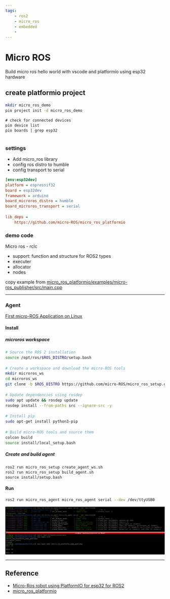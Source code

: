 ```yaml
---
tags:
    - ros2
    - micro_ros
    - embedded
    - 
---
```


# Micro ROS
Build micro ros hello world with vscode and platformio using esp32 hardware

## create platformio project

```bash
mkdir micro_ros_demo
pio project init -d micro_ros_demo
```

```
# check for connected devices
pio device list
pio boards | grep esp32


```

### settings
- Add micro_ros library
- config ros distro to humble
- config transport to serial

```ini title="platformio.ini"
[env:esp32dev]
platform = espressif32
board = esp32dev
framework = arduino
board_microros_distro = humble
board_microros_transport = serial

lib_deps =
    https://github.com/micro-ROS/micro_ros_platformio
```

### demo code
Micro ros - rclc

- support: function and structure for ROS2 types
- executer
- allocator
- nodes

copy example from [micro_ros_platformio/examples/micro-ros_publisher/src/main.cpp](https://github.com/micro-ROS/micro_ros_platformio/blob/main/examples/micro-ros_publisher/src/Main.cpp)


---

### Agent

[First micro-ROS Application on Linux](https://micro.ros.org/docs/tutorials/core/first_application_linux/)


#### Install

##### microros workspace
```bash
# Source the ROS 2 installation
source /opt/ros/$ROS_DISTRO/setup.bash

# Create a workspace and download the micro-ROS tools
mkdir microros_ws
cd microros_ws
git clone -b $ROS_DISTRO https://github.com/micro-ROS/micro_ros_setup.git src/micro_ros_setup

# Update dependencies using rosdep
sudo apt update && rosdep update
rosdep install --from-paths src --ignore-src -y

# Install pip
sudo apt-get install python3-pip

# Build micro-ROS tools and source them
colcon build
source install/local_setup.bash
```

##### Create and build agent
```
ros2 run micro_ros_setup create_agent_ws.sh
ros2 run micro_ros_setup build_agent.sh
source install/setup.bash
```

#### Run
```bash
ros2 run micro_ros_agent micro_ros_agent serial --dev /dev/ttyUSB0
```

![alt text](images/agent_topic.png)

---

## Reference
- [Micro-Ros robot using PlatformIO for esp32 for ROS2](https://youtu.be/Nf7HP9y6Ovo)
- [micro_ros_platformio](https://github.com/micro-ROS/micro_ros_platformio)